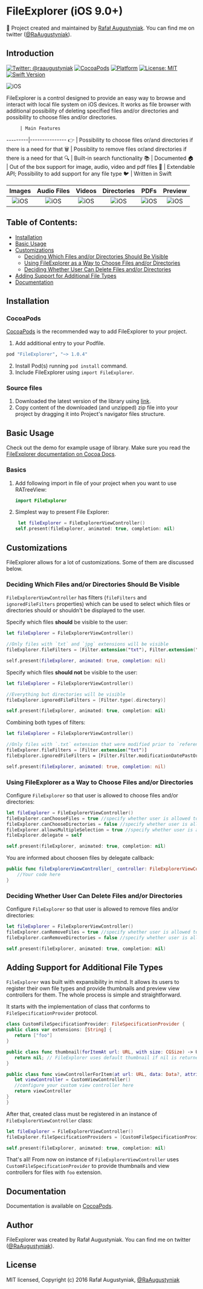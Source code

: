 

FileExplorer (iOS 9.0+)
==============

👷 Project created and maintained by [Rafał Augustyniak](http://augustyniak.me). You can find me on twitter ([@RaAugustyniak](https://twitter.com/RaAugustyniak)).


Introduction
-----------------

[![Twitter: @raaugustyniak](https://img.shields.io/badge/contact-@raaugustyniak-blue.svg?style=flat)](https://twitter.com/raaugustyniak)
[![CocoaPods](https://img.shields.io/cocoapods/v/FileExplorer.svg?style=flat)](https://github.com/Augustyniak/FileExplorer)
[![Platform](https://img.shields.io/cocoapods/p/FileExplorer.svg?style=flat)](http://cocoadocs.org/docsets/FileExplorer)
[![License: MIT](https://img.shields.io/badge/license-MIT-blue.svg?style=flat)](https://github.com/Augustyniak/FileExplorer/blob/master/LICENCE.md)
[![Swift Version](https://img.shields.io/badge/Swift-3.0-orange.svg)]()


![iOS](Resources/General.gif)

FileExplorer is a control designed to provide an easy way to browse and interact with local file system on iOS devices. It works as file browser with additional possibility of deleting specified files and/or directories and possibility to choose files and/or directories.


         | Main Features
---------|---------------
👉 | Possibility to choose files or/and directories if there is a need for that
🗑 | Possiblity to remove files or/and directories if there is a need for that
&#128269; | Built-in search functionality
📚 | Documented
&#127968; | Out of the box support for image, audio, video and pdf files
&#128640; | Extendable API; Possibility to add support for any file type
&#128038; | Written in Swift


Images             |  Audio Files | Videos | Directories  | PDFs | Preview
:-------------------------:|:-------------------------:|:-------------------------:|:-------------------------:|:-------------------------:|:-------------------------:
![iOS](Resources/Images.gif) | ![iOS](Resources/Audio.gif) | ![iOS](Resources/Videos.gif) | ![iOS](Resources/Directories.gif) | ![iOS](Resources/PDFs.gif) | ![iOS](Resources/Preview.gif)

Table of Contents:
-----------------

* [Installation](installation)
* [Basic Usage](#basic-usage)
* [Customizations](#customizations)
	* [Deciding Which Files and/or Directories Should Be Visible](#deciding-which-files-andor-directories-should-be-visible)
	* [Using FileExplorer as a Way to Choose Files and/or Directories](#using-fileexplorer-as-a-way-to-choose-files-andor-directories)
	* [Deciding Whether User Can Delete Files and/or Directories
](#deciding-whether-user-can-delete-files-andor-directories)
* [Adding Support for Additional File Types
](#adding-support-for-additional-file-types)
* [Documentation](#documentation)


Installation
-----------------

### CocoaPods

[CocoaPods](http://www.cocoapods.org) is the recommended way to add FileExplorer to your project.

1. Add additional entry to your Podfile.

  ```ruby
  pod "FileExplorer", "~> 1.0.4"
  ```

2. Install Pod(s) running `pod install` command.
3. Include FileExplorer using `import FileExplorer`.

### Source files

1. Downloaded the latest version of the library using [link](https://github.com/Augustyniak/FileExplorer/archive/master.zip).
2. Copy content of the downloaded (and unzipped) zip file into your project by dragging it into Project's navigator files structure.


Basic Usage
-----------------


Check out the demo for example usage of library. Make sure you read the [FileExplorer documentation on Cocoa Docs](http://cocoadocs.org/docsets/FileExplorer/1.0.4).


### Basics

1. Add following import in file of your project when you want to use RATreeView:

   ```Swift
   import FileExplorer
   ```

2. Simplest way to present File Explorer:

   ```Swift
	let fileExplorer = FileExplorerViewController()
   self.present(fileExplorer, animated: true, completion: nil)
   ```

Customizations
-----------------


FileExplorer allows for a lot of customizations. Some of them are discussed below.

### Deciding Which Files and/or Directories Should Be Visible

`FileExplorerViewController` has filters (`fileFilters` and `ignoredFileFilters` properties) which can be used to select which files or directories should or shouldn't be displayed to the user.

Specify which files **should** be visible to the user:

```Swift
let fileExplorer = FileExplorerViewController()

//Only files with `txt` and `jpg` extensions will be visible
fileExplorer.fileFilters = [Filter.extension("txt"), Filter.extension("jpg")]

self.present(fileExplorer, animated: true, completion: nil)
```

Specify which files **should not** be visible to the user:

```Swift
let fileExplorer = FileExplorerViewController()

//Everything but directories will be visible
fileExplorer.ignoredFileFilters = [Filter.type(.directory)]

self.present(fileExplorer, animated: true, completion: nil)
```

Combining both types of filters:

```Swift
let fileExplorer = FileExplorerViewController()

//Only files with `.txt` extension that were modified prior to `referenceDate` will be visible
fileExplorer.fileFilters = [Filter.extension("txt")]
fileExplorer.ignoredFileFilters = [Filter.Filter.modificationDatePastOrEqualTo(referenceDate)]

self.present(fileExplorer, animated: true, completion: nil)
```

### Using FileExplorer as a Way to Choose Files and/or Directories

Configure `FileExplorer` so that user is allowed to choose files and/or directories:

```Swift
let fileExplorer = FileExplorerViewController()
fileExplorer.canChooseFiles = true //specify whether user is allowed to choose files
fileExplorer.canChooseDirectories = false //specify whether user is allowed to choose directories
fileExplorer.allowsMultipleSelection = true //specify whether user is allowed to choose multiple files and/or directories
fileExplorer.delegate = self

self.present(fileExplorer, animated: true, completion: nil)
```

You are informed about choosen files by delegate callback:

```Swift
public func fileExplorerViewController(_ controller: FileExplorerViewController, didChooseURLs urls: [URL]) {
	//Your code here
}
```

### Deciding Whether User Can Delete Files and/or Directories

Configure `FileExplorer` so that user is allowed to remove files and/or directories:

```Swift
let fileExplorer = FileExplorerViewController()
fileExplorer.canRemoveFiles = true //specify whether user is allowed to remove files
fileExplorer.canRemoveDirectories = false //specify whether user is allowed to remove directories

self.present(fileExplorer, animated: true, completion: nil)
```

Adding Support for Additional File Types
-----------------


`FileExplorer` was built with expansibility in mind. It allows its users to register their own file types and provide thumbnails and preview view controllers for them. The whole process is simple and straightforward.

It starts with the implementation of class that conforms to `FileSpecificationProvider` protocol.

   ```Swift
class CustomFileSpecificationProvider: FileSpecificationProvider {
   public class var extensions: [String] {
      return ["foo"]
   }

   public class func thumbnail(forItemAt url: URL, with size: CGSize) -> UIImage? {
      return nil; // FileExplorer uses default thumbnail if nil is returned
   }

   public class func viewControllerForItem(at url: URL, data: Data?, attributes: FileAttributes) -> UIViewController {
      let viewController = CustomViewController()
      //configure your custom view controller here
      return viewController
   }
}
   ```

After that, created class must be registered in an instance of `FileExplorerViewController` class:

```Swift
let fileExplorer = FileExplorerViewController()
fileExplorer.fileSpecificationProviders = [CustomFileSpecificationProvider.self]

self.present(fileExplorer, animated: true, completion: nil)
```

That's all! From now on instance of `FileExplorerViewController` uses `CustomFileSpecificationProvider` to provide thumbnails and view controllers for files with `foo` extension.


Documentation
-----------------

Documentation is available on [CocoaPods](http://cocoadocs.org/docsets/FileExplorer/1.0.4).

Author
-----------------

FileExplorer was created by Rafał Augustyniak. You can find me on twitter ([@RaAugustyniak](https://twitter.com/RaAugustyniak)).

License
-----------------

MIT licensed, Copyright (c) 2016 Rafał Augustyniak, [@RaAugustyniak](http://twitter.com/RaAugustyniak)


